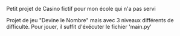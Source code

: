 Petit projet de Casino fictif pour mon école qui n'a pas servi 

Projet de jeu "Devine le Nombre" mais avec 3 niveaux différents de difficulté. 
Pour jouer, il suffit d'éxécuter le fichier 'main.py'
